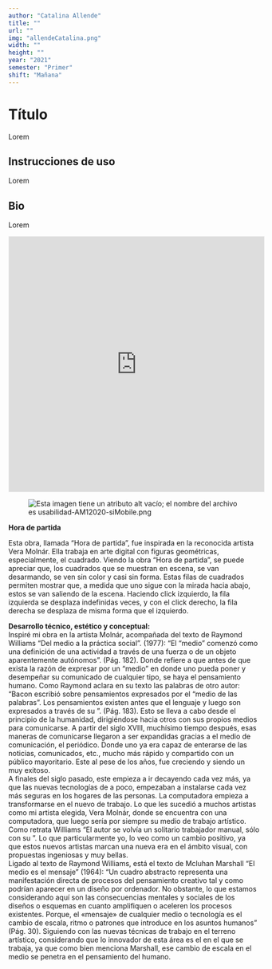 ```yaml
---
author: "Catalina Allende"
title: ""
url: ""
img: "allendeCatalina.png"
width: ""
height: ""
year: "2021"
semester: "Primer"
shift: "Mañana"
---
```


<p></p>

# Título

Lorem 

## Instrucciones de uso 

Lorem

## Bio

Lorem

<!-- wp:html -->
<p align="center"><iframe width="512" height="512" frameborder="0" scrolling="no" style="width:512px; margin:0 auto!important;border: 1px solid #F2F2F3; z-index: 100;" src="https://editor.p5js.org/Catalin4/embed/VSAu7rAiL"></iframe></p>
<!-- /wp:html -->

<!-- wp:image {"align":"center"} -->
<div class="wp-block-image"><figure class="aligncenter"><img src="https://am1-lacabanne.atamvirtual.com.ar/wp-content/uploads/2020/12/usabilidad-AM12020-siMobile.png" alt="Esta imagen tiene un atributo alt vacío; el nombre del archivo es usabilidad-AM12020-siMobile.png"/></figure></div>
<!-- /wp:image -->

<!-- wp:paragraph -->
<p> <strong>Hora de partida</strong> <br></p>
<!-- /wp:paragraph -->

<!-- wp:paragraph -->
<p>Esta obra, llamada “Hora de partida”, fue inspirada en la reconocida artista Vera Molnár. Ella trabaja en arte digital con figuras geométricas, especialmente, el cuadrado. Viendo la obra “Hora de partida”, se puede apreciar que, los cuadrados que se muestran en escena, se van desarmando, se ven sin color y casi sin forma. Estas filas de cuadrados permiten mostrar que, a medida que uno sigue con la mirada hacia abajo, estos se van saliendo de la escena. Haciendo click izquierdo, la fila izquierda se desplaza indefinidas veces, y con el click derecho, la fila derecha se desplaza de misma forma que el izquierdo.</p>
<!-- /wp:paragraph -->

<!-- wp:paragraph -->
<p><strong>Desarrollo técnico, estético y conceptual: <br></strong> Inspiré mi obra en la artista Molnár, acompañada del texto de Raymond Williams “Del medio a la práctica social”. (1977): “El “medio” comenzó como una definición de una actividad a través de una fuerza o de un objeto aparentemente autónomos”. (Pág. 182). Donde refiere a que antes de que exista la razón de expresar por un “medio” en donde uno pueda poner y desempeñar su comunicado de cualquier tipo, se haya el pensamiento humano. Como Raymond aclara en su texto las palabras de otro autor: “Bacon escribió sobre pensamientos expresados por el “medio de las palabras”. Los pensamientos existen antes que el lenguaje y luego son expresados a través de su ”. (Pág. 183). Esto se lleva a cabo desde el principio de la humanidad, dirigiéndose hacia otros con sus propios medios para comunicarse. A partir del siglo XVIII, muchísimo tiempo después, esas maneras de comunicarse llegaron a ser expandidas gracias a el medio de comunicación, el periódico. Donde uno ya era capaz de enterarse de las noticias, comunicados, etc., mucho más rápido y compartido con un público mayoritario. Este al pese de los años, fue creciendo y siendo un  muy exitoso.<br> A finales del siglo pasado, este empieza a ir decayendo cada vez más, ya que las nuevas tecnologías de a poco, empezaban a instalarse cada vez más seguras en los hogares de las personas. La computadora empieza a transformarse en el nuevo  de trabajo. Lo que les sucedió a muchos artistas como mi artista elegida, Vera Molnár, donde se encuentra con una computadora, que luego sería por siempre su medio de trabajo artístico. Como retrata Williams “El autor se volvía un solitario trabajador manual, sólo con su ”. Lo que particularmente yo, lo veo como un cambio positivo, ya que estos nuevos artistas marcan una nueva era en el ámbito visual, con propuestas ingeniosas y muy bellas.<br> Ligado al texto de Raymond Williams, está el texto de Mcluhan Marshall “El medio es el mensaje” (1964): “Un cuadro abstracto representa una manifestación directa de procesos del pensamiento creativo tal y como podrían aparecer en un diseño por ordenador. No obstante, lo que estamos considerando aquí son las consecuencias mentales y sociales de los diseños o esquemas en cuanto amplifiquen o aceleren los procesos existentes. Porque, el «mensaje» de cualquier medio o tecnología es el cambio de escala, ritmo o patrones que introduce en los asuntos humanos” (Pág. 30). Siguiendo con las nuevas técnicas de trabajo en el terreno artístico, considerando que lo innovador de esta área es el  en el que se trabaja, ya que como bien menciona Marshall, ese cambio de escala en el medio se penetra en el pensamiento del humano.</p>
<!-- /wp:paragraph -->